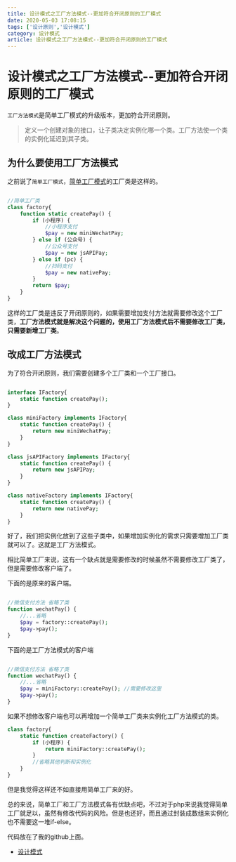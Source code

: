 ```yaml
---
title: 设计模式之工厂方法模式--更加符合开闭原则的工厂模式
date: 2020-05-03 17:08:15
tags: ['设计原则','设计模式']
category: 设计模式
article: 设计模式之工厂方法模式--更加符合开闭原则的工厂模式
---
```


# 设计模式之工厂方法模式--更加符合开闭原则的工厂模式

`工厂方法模式`是简单工厂模式的升级版本，更加符合开闭原则。

> 定义一个创建对象的接口，让子类决定实例化哪一个类。工厂方法使一个类的实例化延迟到其子类。

## 为什么要使用工厂方法模式

之前说了`简单工厂模式`，[简单工厂模式](https://blog.csdn.net/Thepatterraining/article/details/105904797)的工厂类是这样的。

```php

//简单工厂类
class factory{
    function static createPay() {
        if (小程序) {
            //小程序支付
            $pay = new miniWechatPay;
        } else if (公众号) {
            //公众号支付
            $pay = new jsAPIPay;
        } else if (pc) {
            //扫码支付
            $pay = new nativePay;
        }
        return $pay;
    } 
}
```

这样的工厂类是违反了开闭原则的，如果需要增加支付方法就需要修改这个工厂类，**工厂方法模式就是解决这个问题的，使用工厂方法模式后不需要修改工厂类，只需要新增工厂类**。

## 改成工厂方法模式

为了符合开闭原则，我们需要创建多个工厂类和一个工厂接口。

```php

interface IFactory{
    static function createPay();
}

class miniFactory implements IFactory{
    static function createPay() {
        return new miniWechatPay;
    }
}

class jsAPIFactory implements IFactory{
    static function createPay() {
        return new jsAPIPay;
    }
}

class nativeFactory implements IFactory{
    static function createPay() {
        return new nativePay;
    }
}

```

好了，我们把实例化放到了这些子类中，如果增加实例化的需求只需要增加工厂类就可以了。这就是工厂方法模式。

相比简单工厂来说，这有一个缺点就是需要修改的时候虽然不需要修改工厂类了，但是需要修改客户端了。

下面的是原来的客户端。

```php

//微信支付方法 省略了类
function wechatPay() {
    //...省略
    $pay = factory::createPay();
    $pay->pay();
}
```

下面的是工厂方法模式的客户端

```php

//微信支付方法 省略了类
function wechatPay() {
    //...省略
    $pay = miniFactory::createPay(); //需要修改这里
    $pay->pay();
}

```

如果不想修改客户端也可以再增加一个简单工厂类来实例化工厂方法模式的类。

```php
class factory{
    static function createFactory() {
        if (小程序) {
            return miniFactory::createPay();
        }
        //省略其他判断和实例化
    }
}

```

但是我觉得这样还不如直接用简单工厂来的好。

总的来说，简单工厂和工厂方法模式各有优缺点吧，不过对于php来说我觉得简单工厂就足以，虽然有修改代码的风险。但是也还好，而且通过封装成数组来实例化也不需要这一堆if-else。

代码放在了我的github上面。

- [设计模式](https://github.com/Thepatterraining/design-pattern)
